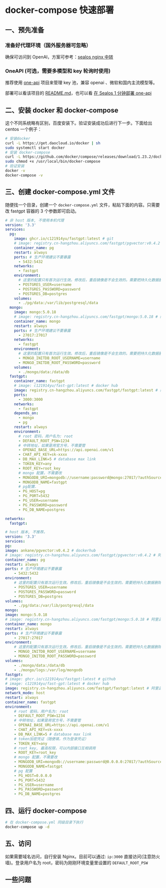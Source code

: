 # docker-compose 快速部署

## 一、预先准备

### 准备好代理环境（国外服务器可忽略）

确保可访问到 OpenAI，方案可参考：[sealos nginx 中转](../proxy/sealos)

### OneAPI (可选，需要多模型和 key 轮询时使用)

推荐使用 [one-api](https://github.com/songquanpeng/one-api) 项目来管理 key 池，兼容 openai 、微软和国内主流模型等。

部署可以看该项目的 [README.md](https://github.com/songquanpeng/one-api)，也可以看 [在 Sealos 1 分钟部署 one-api](../oneapi)

## 二、安装 docker 和 docker-compose

这个不同系统略有区别，百度安装下。验证安装成功后进行下一步。下面给出 centos 一个例子：

```bash
# 安装docker
curl -L https://get.daocloud.io/docker | sh
sudo systemctl start docker
# 安装 docker-compose
curl -L https://github.com/docker/compose/releases/download/1.23.2/docker-compose-`uname -s`-`uname -m` -o /usr/local/bin/docker-compose
sudo chmod +x /usr/local/bin/docker-compose
# 验证安装
docker -v
docker-compose -v
```

## 三、创建 docker-compose.yml 文件

随便找一个目录，创建一个 `docker-compose.yml` 文件，粘贴下面的内容。只需要改 fastgpt 容器的 3 个参数即可启动。

```yml
# 非 host 版本, 不使用本机代理
version: '3.3'
services:
  pg:
    image: ghcr.io/c121914yu/fastgpt:latest # git
    # image: registry.cn-hangzhou.aliyuncs.com/fastgpt/pgvector:v0.4.2 # 阿里云
    container_name: pg
    restart: always
    ports: # 生产环境建议不要暴露
      - 5432:5432
    networks:
      - fastgpt
    environment:
      # 这里的配置只有首次运行生效。修改后，重启镜像是不会生效的。需要把持久化数据删除再重启，才有效果
      - POSTGRES_USER=username
      - POSTGRES_PASSWORD=password
      - POSTGRES_DB=postgres
    volumes:
      - ./pg/data:/var/lib/postgresql/data
  mongo:
    image: mongo:5.0.18
    # image: registry.cn-hangzhou.aliyuncs.com/fastgpt/mongo:5.0.18 # 阿里云
    container_name: mongo
    restart: always
    ports: # 生产环境建议不要暴露
      - 27017:27017
    networks:
      - fastgpt
    environment:
      # 这里的配置只有首次运行生效。修改后，重启镜像是不会生效的。需要把持久化数据删除再重启，才有效果
      - MONGO_INITDB_ROOT_USERNAME=username
      - MONGO_INITDB_ROOT_PASSWORD=password
    volumes:
      - ./mongo/data:/data/db
  fastgpt:
    container_name: fastgpt
    # image: c121914yu/fast-gpt:latest # docker hub
    image: registry.cn-hangzhou.aliyuncs.com/fastgpt/fastgpt:latest # 阿里云
    ports:
      - 3000:3000
    networks:
      - fastgpt
    depends_on:
      - mongo
      - pg
    restart: always
    environment:
      # root 密码，用户名为: root
      - DEFAULT_ROOT_PSW=1234
      # 中转地址，如果是用官方号，不需要管
      - OPENAI_BASE_URL=https://api.openai.com/v1
      - CHAT_API_KEY=sk-xxxx
      - DB_MAX_LINK=5 # database max link
      - TOKEN_KEY=any
      - ROOT_KEY=root_key
      # mongo 配置，不需要改
      - MONGODB_URI=mongodb://username:password@mongo:27017/?authSource=admin
      - MONGODB_NAME=fastgpt
      # pg配置.
      - PG_HOST=pg
      - PG_PORT=5432
      - PG_USER=username
      - PG_PASSWORD=password
      - PG_DB_NAME=postgres

networks:
  fastgpt:
```

```yml
# host 版本, 不推荐。
version: '3.3'
services:
pg:
image: ankane/pgvector:v0.4.2 # dockerhub
# image: registry.cn-hangzhou.aliyuncs.com/fastgpt/pgvector:v0.4.2 # 阿里云
container_name: pg
restart: always
ports: # 生产环境建议不要暴露
    - 5432:5432
environment:
    # 这里的配置只有首次运行生效。修改后，重启镜像是不会生效的。需要把持久化数据删除再重启，才有效果
    - POSTGRES_USER=username
    - POSTGRES_PASSWORD=password
    - POSTGRES_DB=postgres
volumes:
    - ./pg/data:/var/lib/postgresql/data
mongo:
image: mongo:5.0.18
# image: registry.cn-hangzhou.aliyuncs.com/fastgpt/mongo:5.0.18 # 阿里云
container_name: mongo
restart: always
ports: # 生产环境建议不要暴露
    - 27017:27017
environment:
    # 这里的配置只有首次运行生效。修改后，重启镜像是不会生效的。需要把持久化数据删除再重启，才有效果
    - MONGO_INITDB_ROOT_USERNAME=username
    - MONGO_INITDB_ROOT_PASSWORD=password
volumes:
    - ./mongo/data:/data/db
    - ./mongo/logs:/var/log/mongodb
fastgpt:
# image: ghcr.io/c121914yu/fastgpt:latest # github
# image: c121914yu/fast-gpt:latest # docker hub
image: registry.cn-hangzhou.aliyuncs.com/fastgpt/fastgpt:latest # 阿里云
network_mode: host
restart: always
container_name: fastgpt
environment:
    # root 密码，用户名为: root
    - DEFAULT_ROOT_PSW=1234
    # 中转地址，如果是用官方号，不需要管
    - OPENAI_BASE_URL=https://api.openai.com/v1
    - CHAT_API_KEY=sk-xxxx
    - DB_MAX_LINK=5 # database max link
    # token加密凭证（随便填，作为登录凭证）
    - TOKEN_KEY=any
    # root key, 最高权限，可以内部接口互相调用
    - ROOT_KEY=root_key
    # mongo 配置，不需要改
    - MONGODB_URI=mongodb://username:password@0.0.0.0:27017/?authSource=admin
    - MONGODB_NAME=fastgpt
    # pg 配置
    - PG_HOST=0.0.0.0
    - PG_PORT=5432
    - PG_USER=username
    - PG_PASSWORD=password
    - PG_DB_NAME=postgres
```

## 四、运行 docker-compose

```bash
# 在 docker-compose.yml 同级目录下执行
docker-compose up -d
```

## 五、访问

如果需要域名访问，自行安装 Nginx。目前可以通过: `ip:3000` 直接访问(注意防火墙)。登录用户名为 root，密码为刚刚环境变量里设置的 `DEFAULT_ROOT_PSW`

## 一些问题
